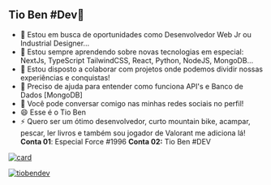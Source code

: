 ## Tio Ben #Dev👋

- 🔭 Estou em busca de oportunidades como Desenvolvedor Web Jr ou Industrial Designer...
- 🌱 Estou sempre aprendendo sobre novas tecnologias em especial: NextJs, TypeScript TailwindCSS, React, Python, NodeJS, MongoDB...
- 🤝 Estou disposto a colaborar com projetos onde podemos dividir nossas experiências e conquistas!
- 🤔 Preciso de ajuda para entender como funciona API's e Banco de Dados [MongoDB]
- 💬 Você pode conversar comigo nas minhas redes sociais no perfil!
- 😄 Esse é o Tio Ben
- ⚡ Quero ser um ótimo desenvolvedor, curto mountain bike, acampar, pescar, ler livros e também sou jogador de Valorant me adiciona lá! 
**Conta 01**: Especial Force #1996
**Conta 02:** Tio Ben #DEV

[![card](https://github-readme-stats.vercel.app/api?username=tiobendev&theme=default&show_icons=true)](https://github.com/tiobendev/github-readme-stats)

[![tiobendev](https://github-readme-stats.vercel.app/api/top-langs/?username=tiobendev&layout=compact)](https://github.com/tiobendev/github-readme-stats)
